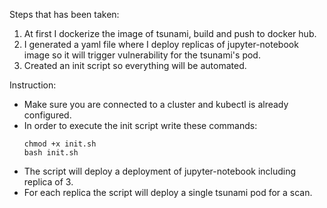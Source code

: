 Steps that has been taken:
1. At first I dockerize the image of tsunami, build and push to docker hub.
2. I generated a yaml file where I deploy replicas of jupyter-notebook image so it will trigger vulnerability for the tsunami's pod.
3. Created an init script so everything will be automated.

Instruction:
* Make sure you are connected to a cluster and kubectl is already configured.
* In order to execute the init script write these commands:
    ```
    chmod +x init.sh
    bash init.sh
    ```
* The script will deploy a deployment of jupyter-notebook including replica of 3.
* For each replica the script will deploy a single tsunami pod for a scan.
